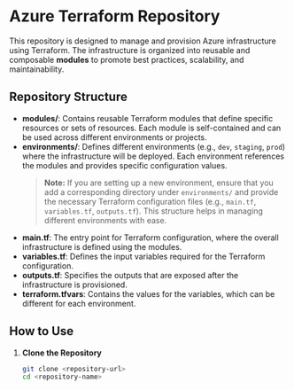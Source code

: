 # Azure Terraform Repository

This repository is designed to manage and provision Azure infrastructure using Terraform. The infrastructure is organized into reusable and composable **modules** to promote best practices, scalability, and maintainability.

## Repository Structure

- **modules/**: Contains reusable Terraform modules that define specific resources or sets of resources. Each module is self-contained and can be used across different environments or projects.
- **environments/**: Defines different environments (e.g., `dev`, `staging`, `prod`) where the infrastructure will be deployed. Each environment references the modules and provides specific configuration values.
  > **Note:** If you are setting up a new environment, ensure that you add a corresponding directory under `environments/` and provide the necessary Terraform configuration files (e.g., `main.tf`, `variables.tf`, `outputs.tf`). This structure helps in managing different environments with ease.
- **main.tf**: The entry point for Terraform configuration, where the overall infrastructure is defined using the modules.
- **variables.tf**: Defines the input variables required for the Terraform configuration.
- **outputs.tf**: Specifies the outputs that are exposed after the infrastructure is provisioned.
- **terraform.tfvars**: Contains the values for the variables, which can be different for each environment.

## How to Use

1. **Clone the Repository**
   ```bash
   git clone <repository-url>
   cd <repository-name>
